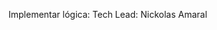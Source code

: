 Implementar lógica: Tech Lead: Nickolas Amaral

<!--

FEATURE DOIS:
- AMPLIAR VISUALIZAÇÃO DO GRÁFICO NO DEFINIR TOTAL
- USAR UMA FERRAMENTA DE IA PARA ALGO, COMO UMA SUGESTÃO OU ALGO RELACIONADO
- COMO PODERIAMOS FAZER UM RESUMO?

----

Se lembrar de algo ir anotando


Ver como posso subir Back e Front para funcionar após o deploy

-->


